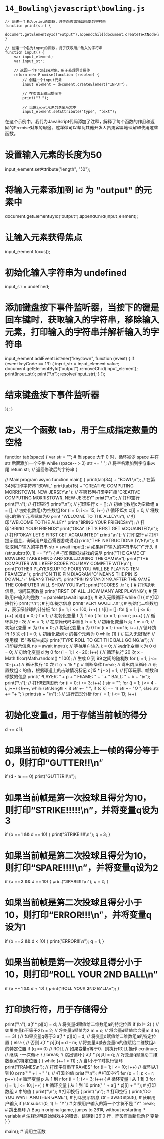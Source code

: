 # `14_Bowling\javascript\bowling.js`

```
// 创建一个名为print的函数，用于向页面输出指定的字符串
function print(str) {
    document.getElementById("output").appendChild(document.createTextNode(str));
}

// 创建一个名为input的函数，用于获取用户输入的字符串
function input() {
    var input_element;
    var input_str;

    // 返回一个Promise对象，用于处理异步操作
    return new Promise(function (resolve) {
        // 创建一个input元素
        input_element = document.createElement("INPUT");

        // 在页面上输出提示符
        print("? ");

        // 设置input元素的类型为文本
        input_element.setAttribute("type", "text");
```
在这个示例中，我们为JavaScript代码添加了注释，解释了每个函数的作用和返回的Promise对象的用途。这样做可以帮助其他开发人员更容易地理解和使用这些函数。
# 设置输入元素的长度为50
input_element.setAttribute("length", "50");
# 将输入元素添加到 id 为 "output" 的元素中
document.getElementById("output").appendChild(input_element);
# 让输入元素获得焦点
input_element.focus();
# 初始化输入字符串为 undefined
input_str = undefined;
# 添加键盘按下事件监听器，当按下的键是回车键时，获取输入的字符串，移除输入元素，打印输入的字符串并解析输入的字符串
input_element.addEventListener("keydown", function (event) {
    if (event.keyCode == 13) {
        input_str = input_element.value;
        document.getElementById("output").removeChild(input_element);
        print(input_str);
        print("\n");
        resolve(input_str);
    }
});
# 结束键盘按下事件监听器
});
}

# 定义一个函数 tab，用于生成指定数量的空格
function tab(space)
{
    var str = "";
    # 当 space 大于 0 时，循环减少 space 并在 str 后面添加一个空格
    while (space-- > 0)
        str += " ";  // 将空格添加到字符串末尾
    return str;  // 返回修改后的字符串
}

// Main program
async function main()
{
    print(tab(34) + "BOWL\n");  // 在第34列打印字符串"BOWL"
    print(tab(15) + "CREATIVE COMPUTING  MORRISTOWN, NEW JERSEY\n");  // 在第15列打印字符串"CREATIVE COMPUTING  MORRISTOWN, NEW JERSEY"
    print("\n");  // 打印空行
    print("\n");  // 打印空行
    print("\n");  // 打印空行
    c = [];  // 初始化数组c为空数组
    a = [];  // 初始化数组a为空数组
    for (i = 0; i <= 15; i++)  // 循环15次
        c[i] = 0;  // 将数组c的第i个元素赋值为0
    print("WELCOME TO THE ALLEY\n");  // 打印"WELCOME TO THE ALLEY"
    print("BRING YOUR FRIENDS\n");  // 打印"BRING YOUR FRIENDS"
    print("OKAY LET'S FIRST GET ACQUAINTED\n");  // 打印"OKAY LET'S FIRST GET ACQUAINTED"
    print("\n");  // 打印空行
    # 打印提示信息，询问用户是否需要游戏说明
    print("THE INSTRUCTIONS (Y/N)\n");
    # 获取用户输入的字符串
    str = await input();
    # 如果用户输入的字符串以"Y"开头
    if (str.substr(0, 1) == "Y") {
        # 打印保龄球游戏的说明
        print("THE GAME OF BOWLING TAKES MIND AND SKILL.DURING THE GAME\n");
        print("THE COMPUTER WILL KEEP SCORE.YOU MAY COMPETE WITH\n");
        print("OTHER PLAYERS[UP TO FOUR].YOU WILL BE PLAYING TEN FRAMES\n");
        print("ON THE PIN DIAGRAM 'O' MEANS THE PIN IS DOWN...'+' MEANS THE\n");
        print("PIN IS STANDING.AFTER THE GAME THE COMPUTER WILL SHOW YOUR\n");
        print("SCORES .\n");
    }
    # 打印提示信息，询问玩家数量
    print("FIRST OF ALL...HOW MANY ARE PLAYING");
    # 获取用户输入的整数
    r = parseInt(await input());
    # 进入无限循环
    while (1) {
        # 打印换行符
        print("\n");
        # 打印提示信息
        print("VERY GOOD...\n");
        # 初始化二维数组a，表示保龄球的计分板
        for (i = 1; i <= 100; i++) {
            a[i] = [];
            for (j = 1; j <= 6; j++)
                a[i][j] = 0;
        }
        f = 1;  // 初始化变量 f 为 1
        do {
            for (p = 1; p <= r; p++) {  // 循环执行 r 次
                // m = 0; // 在原始代码中重复
                b = 1;  // 初始化变量 b 为 1
                m = 0;  // 初始化变量 m 为 0
                q = 0;  // 初始化变量 q 为 0
                for (i = 1; i <= 15; i++)  // 循环执行 15 次
                    c[i] = 0;  // 初始化数组 c 的每个元素为 0
                while (1) {  // 进入无限循环
                    // 使用模 '15' 系统生成球
                    print("TYPE ROLL TO GET THE BALL GOING.\n");  // 打印提示信息
                    ns = await input();  // 等待用户输入
                    k = 0;  // 初始化变量 k 为 0
                    d = 0;  // 初始化变量 d 为 0
                    for (i = 1; i <= 20; i++) {  // 循环执行 20 次
                        x = Math.floor(Math.random() * 100);  // 生成 0 到 99 之间的随机数
                        for (j = 1; j <= 10; j++)  // 循环执行 10 次
                            if (x < 15 * j)  // 判断条件
                                break;  // 跳出内层循环
// 设置数组 c 的值，根据球道上的击球情况标记
c[15 * j - x] = 1;
// 打印玩家、帧数和球数的信息
print("PLAYER: " + p + " FRAME: " + f + " BALL: " + b + "\n");
print("\n");
// 打印球道图示
for (i = 0; i <= 3; i++) {
    str = "";
    for (j = 1; j <= 4 - i; j++) {
        k++;
        while (str.length < i)
            str += " ";
        if (c[k] == 1)
            str += "O ";
        else
            str += "+ ";
    }
    print(str + "\n");
}
// 进行击球分析
for (i = 1; i <= 10; i++)
# 初始化变量d，用于存储当前帧的得分
d += c[i];
# 如果当前帧的得分减去上一帧的得分等于0，则打印“GUTTER!!\n”
if (d - m == 0)
    print("GUTTER!!\n");
# 如果当前帧是第一次投球且得分为10，则打印“STRIKE!!!!!\n”，并将变量q设为3
if (b == 1 && d == 10) {
    print("STRIKE!!!!!\n");
    q = 3;
}
# 如果当前帧是第二次投球且得分为10，则打印“SPARE!!!!\n”，并将变量q设为2
if (b == 2 && d == 10) {
    print("SPARE!!!!\n");
    q = 2;
}
# 如果当前帧是第二次投球且得分小于10，则打印“ERROR!!!\n”，并将变量q设为1
if (b == 2 && d < 10) {
    print("ERROR!!!\n");
    q = 1;
}
# 如果当前帧是第一次投球且得分小于10，则打印“ROLL YOUR 2ND BALL\n”
if (b == 1 && d < 10) {
    print("ROLL YOUR 2ND BALL\n");
}
# 打印换行符，用于存储得分
print("\n");
                    a[f * p][b] = d;  // 将变量d赋值给二维数组a的特定位置
                    if (b != 2) {  // 如果变量b不等于2
                        b = 2;  // 将变量b赋值为2
                        m = d;  // 将变量d赋值给变量m
                        if (q == 3) {  // 如果变量q等于3
                            a[f * p][b] = d;  // 将变量d赋值给二维数组a的特定位置
                        } else {  // 否则
                            a[f * p][b] = d - m;  // 将变量d减去变量m的值赋给二维数组a的特定位置
                            if (q == 0) // ROLL  // 如果变量q等于0，则执行ROLL操作
                                continue;  // 继续下一次循环
                        }
                    }
                    break;  // 跳出循环
                }
                a[f * p][3] = q;  // 将变量q赋值给二维数组a的特定位置
            }
        } while (++f < 11) ;  // 当f小于11时执行循环
        print("FRAMES\n");  // 打印字符串"FRAMES"
        for (i = 1; i <= 10; i++)  // 循环i从1到10
            print(" " + i + " ");  // 打印i的值
        print("\n");  # 打印空行
        for (p = 1; p <= r; p++) {  # 循环变量 p 从 1 到 r
            for (i = 1; i <= 3; i++) {  # 循环变量 i 从 1 到 3
                for (j = 1; j <= 10; j++) {  # 循环变量 j 从 1 到 10
                    print(" " + a[j * p][i] + " ");  # 打印数组 a 中的值
                }
                print("\n");  # 打印换行
            }
            print("\n");  # 打印空行
        }
        print("DO YOU WANT ANOTHER GAME");  # 打印提示信息
        str = await input();  # 获取用户输入
        if (str.substr(0, 1) != "Y")  # 如果用户输入的第一个字符不是 "Y"
            break;  # 跳出循环
        // Bug in original game, jumps to 2610, without restarting P variable  # 注释说明原始游戏中的错误，跳转到 2610 行，而没有重新启动 P 变量
    }
}

main();  # 调用主函数
```